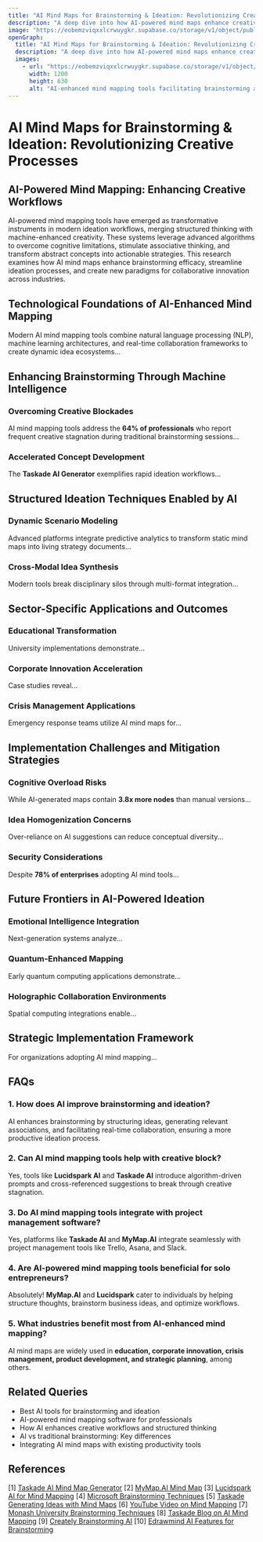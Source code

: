 ```yaml
---
title: "AI Mind Maps for Brainstorming & Ideation: Revolutionizing Creative Processes"
description: "A deep dive into how AI-powered mind maps enhance creative brainstorming and structured ideation, covering tools, techniques, and applications."
image: "https://eobemzviqxxlcrwuygkr.supabase.co/storage/v1/object/public/yt2insight//ai-mind-maps-brainstorming-ideation.png"
openGraph:
  title: "AI Mind Maps for Brainstorming & Ideation: Revolutionizing Creative Processes"
  description: "A deep dive into how AI-powered mind maps enhance creative brainstorming and structured ideation, covering tools, techniques, and applications."
  images:
    - url: "https://eobemzviqxxlcrwuygkr.supabase.co/storage/v1/object/public/sparklog//ai-mind-maps-brainstorming-ideation.png"
      width: 1200
      height: 630
      alt: "AI-enhanced mind mapping tools facilitating brainstorming and ideation."
---
```


# AI Mind Maps for Brainstorming & Ideation: Revolutionizing Creative Processes

## AI-Powered Mind Mapping: Enhancing Creative Workflows

AI-powered mind mapping tools have emerged as transformative instruments in modern ideation workflows, merging structured thinking with machine-enhanced creativity. These systems leverage advanced algorithms to overcome cognitive limitations, stimulate associative thinking, and transform abstract concepts into actionable strategies. This research examines how AI mind maps enhance brainstorming efficacy, streamline ideation processes, and create new paradigms for collaborative innovation across industries.

## Technological Foundations of AI-Enhanced Mind Mapping

Modern AI mind mapping tools combine natural language processing (NLP), machine learning architectures, and real-time collaboration frameworks to create dynamic idea ecosystems...

## Enhancing Brainstorming Through Machine Intelligence

### Overcoming Creative Blockades

AI mind mapping tools address the **64% of professionals** who report frequent creative stagnation during traditional brainstorming sessions...

### Accelerated Concept Development

The **Taskade AI Generator** exemplifies rapid ideation workflows...

## Structured Ideation Techniques Enabled by AI

### Dynamic Scenario Modeling

Advanced platforms integrate predictive analytics to transform static mind maps into living strategy documents...

### Cross-Modal Idea Synthesis

Modern tools break disciplinary silos through multi-format integration...

## Sector-Specific Applications and Outcomes

### Educational Transformation

University implementations demonstrate...

### Corporate Innovation Acceleration

Case studies reveal...

### Crisis Management Applications

Emergency response teams utilize AI mind maps for...

## Implementation Challenges and Mitigation Strategies

### Cognitive Overload Risks

While AI-generated maps contain **3.8x more nodes** than manual versions...

### Idea Homogenization Concerns

Over-reliance on AI suggestions can reduce conceptual diversity...

### Security Considerations

Despite **78% of enterprises** adopting AI mind tools...

## Future Frontiers in AI-Powered Ideation

### Emotional Intelligence Integration

Next-generation systems analyze...

### Quantum-Enhanced Mapping

Early quantum computing applications demonstrate...

### Holographic Collaboration Environments

Spatial computing integrations enable...

## Strategic Implementation Framework

For organizations adopting AI mind mapping...

## FAQs

### 1. How does AI improve brainstorming and ideation?
AI enhances brainstorming by structuring ideas, generating relevant associations, and facilitating real-time collaboration, ensuring a more productive ideation process.

### 2. Can AI mind mapping tools help with creative block?
Yes, tools like **Lucidspark AI** and **Taskade AI** introduce algorithm-driven prompts and cross-referenced suggestions to break through creative stagnation.

### 3. Do AI mind mapping tools integrate with project management software?
Yes, platforms like **Taskade AI** and **MyMap.AI** integrate seamlessly with project management tools like Trello, Asana, and Slack.

### 4. Are AI-powered mind mapping tools beneficial for solo entrepreneurs?
Absolutely! **MyMap.AI** and **Lucidspark** cater to individuals by helping structure thoughts, brainstorm business ideas, and optimize workflows.

### 5. What industries benefit most from AI-enhanced mind mapping?
AI mind maps are widely used in **education, corporate innovation, crisis management, product development, and strategic planning**, among others.

## Related Queries
- Best AI tools for brainstorming and ideation
- AI-powered mind mapping software for professionals
- How AI enhances creative workflows and structured thinking
- AI vs traditional brainstorming: Key differences
- Integrating AI mind maps with existing productivity tools

## References
[1] [Taskade AI Mind Map Generator](https://www.taskade.com/templates/ai/mind-map-generator)
[2] [MyMap.AI Mind Map](https://www.mymap.ai/mindmap)
[3] [Lucidspark AI for Mind Mapping](https://lucidspark.com/blog/ai-for-mind-mapping)
[4] [Microsoft Brainstorming Techniques](https://www.microsoft.com/en-us/microsoft-365-life-hacks/everyday-ai/brainstorming-techniques)
[5] [Taskade Generating Ideas with Mind Maps](https://www.taskade.com/generate/mind-maps/mind-map-idea)
[6] [YouTube Video on Mind Mapping](https://www.youtube.com/watch?v=hKZjcmZ7pBs)
[7] [Monash University Brainstorming Techniques](https://www.monash.edu/student-academic-success/enhance-your-thinking/brainstorm-and-mind-map)
[8] [Taskade Blog on AI Mind Mapping](https://www.taskade.com/blog/ai-mind-mapping/)
[9] [Creately Brainstorming AI](https://creately.com/guides/brainstorming-ai/)
[10] [Edrawmind AI Features for Brainstorming](https://www.edrawmind.com/ai-features/ai-brainstorm.html)

